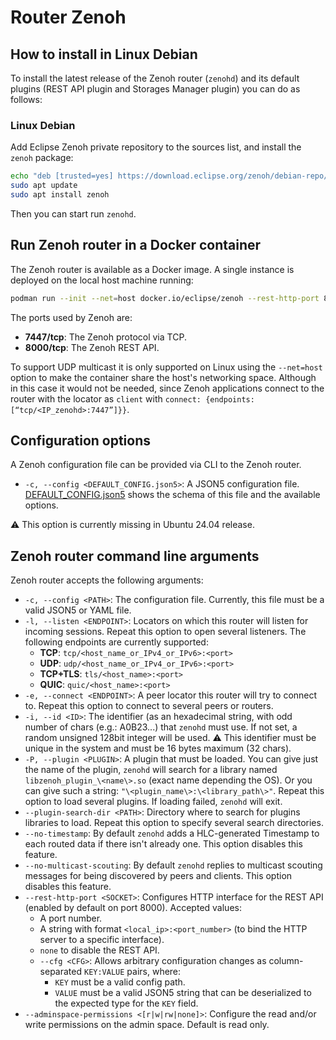 # Router Zenoh

## How to install in Linux Debian
To install the latest release of the Zenoh router (```zenohd```) and its default plugins (REST API plugin and Storages Manager plugin) you can do as follows:

### Linux Debian
Add Eclipse Zenoh private repository to the sources list, and install the ```zenoh``` package:
```bash
echo "deb [trusted=yes] https://download.eclipse.org/zenoh/debian-repo/ /" | sudo tee -a /etc/apt/sources.list.d/zenoh.list > /dev/null
sudo apt update
sudo apt install zenoh
````
Then you can start run ```zenohd```.

## Run Zenoh router in a Docker container 
The Zenoh router is available as a Docker image. A single instance is deployed on the local host machine running:
```bash
podman run --init --net=host docker.io/eclipse/zenoh --rest-http-port 8000
```

The ports used by Zenoh are:
- **7447/tcp**: The Zenoh protocol via TCP.
- **8000/tcp**: The Zenoh REST API.

To support UDP multicast it is only supported on Linux using the ```--net=host``` option to make the container share the host's networking space. Although in this case it would not be needed, since Zenoh applications connect to the router with the locator as ```client``` with ````connect: {endpoints: [“tcp/<IP_zenohd>:7447”]}}````.

## Configuration options
A Zenoh configuration file can be provided via CLI to the Zenoh router.
- ```-c, --config <DEFAULT_CONFIG.json5>```: A JSON5 configuration file. [DEFAULT_CONFIG.json5](https://github.com/izaballa/SDV/blob/main/Zenoh-Architecture/Cloud-Layer/DEFAULT_CONFIG.json5) shows the schema of this file and the available options.

⚠️ This option is currently missing in Ubuntu 24.04 release.

## Zenoh router command line arguments
Zenoh router accepts the following arguments:
- ```-c, --config <PATH>```: The configuration file. Currently, this file must be a valid JSON5 or YAML file.
- ```-l, --listen <ENDPOINT>```: Locators on which this router will listen for incoming sessions. Repeat this option to open several listeners. The following endpoints are currently supported:
  - **TCP**: ```tcp/<host_name_or_IPv4_or_IPv6>:<port>```
  - **UDP**: ```udp/<host_name_or_IPv4_or_IPv6>:<port>```
  - **TCP+TLS**: ```tls/<host_name>:<port>```
  - **QUIC**: ```quic/<host_name>:<port>```
- ```-e, --connect <ENDPOINT>```: A peer locator this router will try to connect to. Repeat this option to connect to several peers or routers.
- ```-i, --id <ID>```: The identifier (as an hexadecimal string, with odd number of chars (e.g.: A0B23...) that ```zenohd``` must use. If not set, a random unsigned 128bit integer will be used. ⚠️ This identifier must be unique in the system and must be 16 bytes maximum (32 chars).
- ```-P, --plugin <PLUGIN>```: A plugin that must be loaded. You can give just the name of the plugin, ```zenohd``` will search for a library named ```libzenoh_plugin_\<name\>.so``` (exact name depending the OS). Or you can give such a string: ```"\<plugin_name\>:\<library_path\>"```. Repeat this option to load several plugins. If loading failed, ```zenohd``` will exit.
- ```--plugin-search-dir <PATH>```: Directory where to search for plugins libraries to load. Repeat this option to specify several search directories.
- ```--no-timestamp```: By default ```zenohd``` adds a HLC-generated Timestamp to each routed data if there isn't already one. This option disables this feature.
- ```--no-multicast-scouting```: By default ```zenohd``` replies to multicast scouting messages for being discovered by peers and clients. This option disables this feature.
- ```--rest-http-port <SOCKET>```: Configures HTTP interface for the REST API (enabled by default on port 8000). Accepted values:
  - A port number.
  - A string with format ```<local_ip>:<port_number>``` (to bind the HTTP server to a specific interface).
  - `none` to disable the REST API.
  - ```--cfg <CFG>```: Allows arbitrary configuration changes as column-separated ```KEY:VALUE``` pairs, where:
    - ```KEY``` must be a valid config path.
    - ```VALUE``` must be a valid JSON5 string that can be deserialized to the expected type for the ```KEY``` field.
- ```--adminspace-permissions <[r|w|rw|none]>```: Configure the read and/or write permissions on the admin space. Default is read only.

